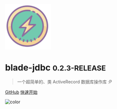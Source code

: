 
<img src="_media/logo.svg" width="150"/>

# blade-jdbc <small>0.2.3-RELEASE</small>

> 一个超简单的、类 ActiveRecord 数据库操作库 :P

[GitHub](https://github.com/lets-blade/blade-jdbc)
[快速开始](#blade-jdbc)


![color](#b3daff)